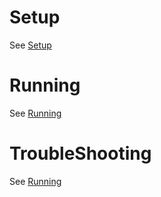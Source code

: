 # Setup
See [Setup](setup.md)

# Running
See [Running](running.md)

# TroubleShooting
See [Running](running.md#troubleshooting)
